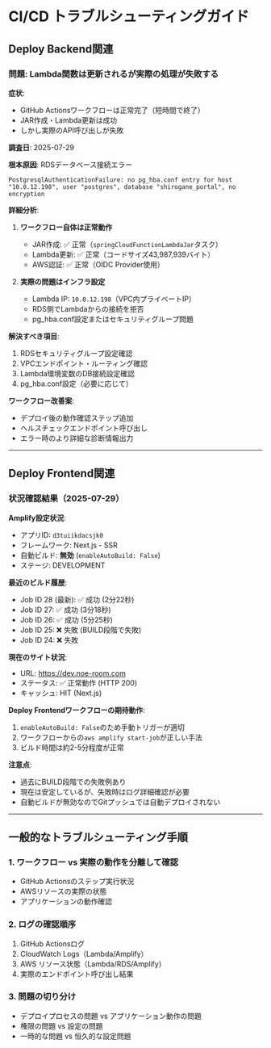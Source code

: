 # CI/CD トラブルシューティングガイド

## Deploy Backend関連

### 問題: Lambda関数は更新されるが実際の処理が失敗する

**症状**:
- GitHub Actionsワークフローは正常完了（短時間で終了）
- JAR作成・Lambda更新は成功
- しかし実際のAPI呼び出しが失敗

**調査日**: 2025-07-29

**根本原因**: RDSデータベース接続エラー
```
PostgresqlAuthenticationFailure: no pg_hba.conf entry for host "10.0.12.198", user "postgres", database "shirogane_portal", no encryption
```

**詳細分析**:
1. **ワークフロー自体は正常動作**
   - JAR作成: ✅ 正常（`springCloudFunctionLambdaJar`タスク）
   - Lambda更新: ✅ 正常（コードサイズ43,987,939バイト）
   - AWS認証: ✅ 正常（OIDC Provider使用）

2. **実際の問題はインフラ設定**
   - Lambda IP: `10.0.12.198`（VPC内プライベートIP）
   - RDS側でLambdaからの接続を拒否
   - pg_hba.conf設定またはセキュリティグループ問題

**解決すべき項目**:
1. RDSセキュリティグループ設定確認
2. VPCエンドポイント・ルーティング確認  
3. Lambda環境変数のDB接続設定確認
4. pg_hba.conf設定（必要に応じて）

**ワークフロー改善案**:
- デプロイ後の動作確認ステップ追加
- ヘルスチェックエンドポイント呼び出し
- エラー時のより詳細な診断情報出力

---

## Deploy Frontend関連

### 状況確認結果（2025-07-29）

**Amplify設定状況**:
- アプリID: `d3tuiikdacsjk0`
- フレームワーク: Next.js - SSR
- 自動ビルド: **無効** (`enableAutoBuild: False`)
- ステージ: DEVELOPMENT

**最近のビルド履歴**:
- Job ID 28 (最新): ✅ 成功 (2分22秒)
- Job ID 27: ✅ 成功 (3分18秒)  
- Job ID 26: ✅ 成功 (5分25秒)
- Job ID 25: ❌ 失敗 (BUILD段階で失敗)
- Job ID 24: ❌ 失敗

**現在のサイト状況**:
- URL: https://dev.noe-room.com  
- ステータス: ✅ 正常動作 (HTTP 200)
- キャッシュ: HIT (Next.js)

**Deploy Frontendワークフローの期待動作**:
1. `enableAutoBuild: False`のため手動トリガーが適切
2. ワークフローからの`aws amplify start-job`が正しい手法
3. ビルド時間は約2-5分程度が正常

**注意点**:
- 過去にBUILD段階での失敗例あり
- 現在は安定しているが、失敗時はログ詳細確認が必要
- 自動ビルドが無効なのでGitプッシュでは自動デプロイされない

---

## 一般的なトラブルシューティング手順

### 1. ワークフロー vs 実際の動作を分離して確認
- GitHub Actionsのステップ実行状況
- AWSリソースの実際の状態
- アプリケーションの動作確認

### 2. ログの確認順序
1. GitHub Actionsログ
2. CloudWatch Logs（Lambda/Amplify）
3. AWS リソース状態（Lambda/RDS/Amplify）
4. 実際のエンドポイント呼び出し結果

### 3. 問題の切り分け
- デプロイプロセスの問題 vs アプリケーション動作の問題
- 権限の問題 vs 設定の問題
- 一時的な問題 vs 恒久的な設定問題
